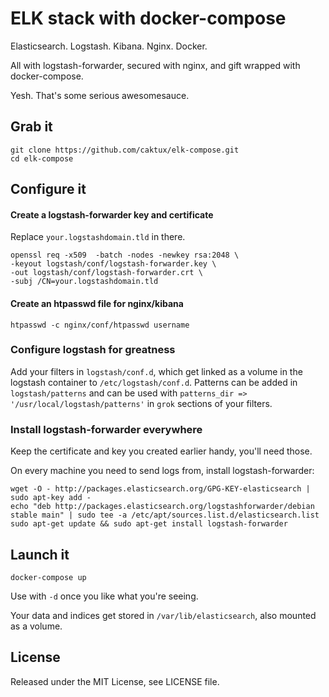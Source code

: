 ELK stack with docker-compose
===

Elasticsearch. Logstash. Kibana. Nginx. Docker.

All with logstash-forwarder, secured with nginx, and gift wrapped with docker-compose.

Yesh. That's some serious awesomesauce.

## Grab it
```
git clone https://github.com/caktux/elk-compose.git
cd elk-compose
```

## Configure it

#### Create a logstash-forwarder key and certificate

Replace `your.logstashdomain.tld` in there.

```
openssl req -x509  -batch -nodes -newkey rsa:2048 \
-keyout logstash/conf/logstash-forwarder.key \
-out logstash/conf/logstash-forwarder.crt \
-subj /CN=your.logstashdomain.tld
```

#### Create an htpasswd file for nginx/kibana
```
htpasswd -c nginx/conf/htpasswd username
```

### Configure logstash for greatness

Add your filters in `logstash/conf.d`, which get linked as a volume in the logstash container to `/etc/logstash/conf.d`. Patterns can be added in `logstash/patterns` and can be used with `patterns_dir => '/usr/local/logstash/patterns'` in `grok` sections of your filters.

### Install logstash-forwarder everywhere

Keep the certificate and key you created earlier handy, you'll need those.

On every machine you need to send logs from, install logstash-forwarder:
```
wget -O - http://packages.elasticsearch.org/GPG-KEY-elasticsearch | sudo apt-key add -
echo "deb http://packages.elasticsearch.org/logstashforwarder/debian stable main" | sudo tee -a /etc/apt/sources.list.d/elasticsearch.list
sudo apt-get update && sudo apt-get install logstash-forwarder
```

## Launch it
```
docker-compose up
```
Use with `-d` once you like what you're seeing.

Your data and indices get stored in `/var/lib/elasticsearch`, also mounted as a volume.


## License

Released under the MIT License, see LICENSE file.
